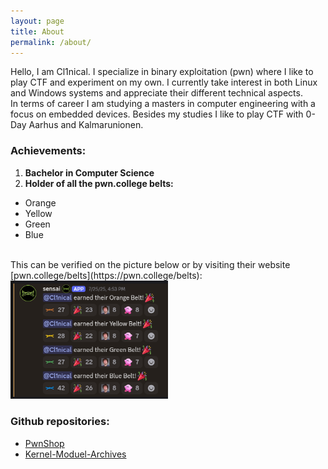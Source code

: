 ```yaml
---
layout: page
title: About 
permalink: /about/
---
```

Hello, I am Cl1nical. I specialize in binary exploitation (pwn) where I like to play CTF and experiment on my own. I currently take interest in both Linux and Windows systems and appreciate their different technical aspects.<br>
In terms of career I am studying a masters in computer engineering with a focus on embedded devices.
Besides my studies I like to play CTF with 0-Day Aarhus and Kalmarunionen.<br>
### Achievements:
1. **Bachelor in Computer Science**
1. **Holder of all the pwn.college belts:**
- Orange
- Yellow
- Green
- Blue
<br>
This can be verified on the picture below or by visiting their website [pwn.college/belts](https://pwn.college/belts): <img src="/assets/images/blue_belt1.png" style="width:50%; height:50%;" />  

### Github repositories:
- [PwnShop](https://github.com/Cl1n1cal/PwnShop)
- [Kernel-Moduel-Archives](https://github.com/Cl1n1cal/Kernel-Module-Archives)

